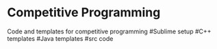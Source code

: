 # Competitive Programming
Code and templates for competitive programming
#Sublime setup
#C++ templates
#Java templates
#src code
